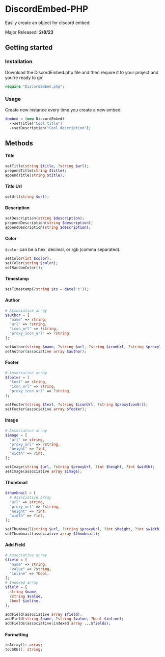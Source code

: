 # DiscordEmbed-PHP

Easily create an object for discord embed.

Major Released: **2/8/23**

## Getting started

### Installation

Download the DiscordEmbed.php file and then require it to your project and you're ready to go!

```php
require "DiscordEmbed.php";
```

### Usage

Create new instance every time you create a new embed.

```php
$embed = (new DiscordEmbed)
  ->setTitle("Cool title")
  ->setDescription("Cool description");
```

## Methods

#### Title

```php
setTitle(string $title, ?string $url);
prependTitle(string $title);
appendTitle(string $title);
```

#### Title Url

```php
setUrl(string $url);
```

#### Description

```php
setDescription(string $description);
prependDescription(string $description);
appendDescription(string $description);
```

#### Color

`$color` can be a hex, decimal, or rgb (comma separated).

```php
setColor(int $color);
setColor(string $color);
setRandomColor();
```

#### Timestamp

```php
setTimestamp(?string $ts = date('c'));
```

#### Author

```php
# Associative array
$author = [
  "name" => string,
  "url" => ?string,
  "icon_url" => ?string,
  "proxy_icon_url" => ?string,
];
```

```php
setAuthor(string $name, ?string $url, ?string $iconUrl, ?string $proxyIconUrl);
setAuthor(associative array $author);
```

#### Footer

```php
# Associative array
$footer = [
  "text" => string,
  "icon_url" => string,
  "proxy_icon_url" => ?string,
];
```

```php
setFooter(string $text, ?string $iconUrl, ?string $proxyIconUrl);
setFooter(associative array $footer);
```

#### Image

```php
# Associative array
$image = [
  "url" => string,
  "proxy_url" => ?string,
  "height" => ?int,
  "width" => ?int,
];
```

```php
setImage(string $url, ?string $proxyUrl, ?int $height, ?int $width);
setImage(associative array $image);
```

#### Thumbnail

```php
$thumbnail = [
  # Associative array
  "url" => string,
  "proxy_url" => ?string,
  "height" => ?int,
  "width" => ?int,
];
```

```php
setThumbnail(string $url, ?string $proxyUrl, ?int $height, ?int $width);
setThumbnail(associative array $thumbnail);
```

#### Add Field

```php
# Associative array
$field = [
  "name" => string,
  "value" => ?string,
  "inline" => ?bool,
];
# Indexed array
$field = [
  string $name,
  ?string $value,
  ?bool $inline,
];
```

```php
addField(associative array $field);
addField(string $name, ?string $value, ?bool $inline);
addFields(associative|indexed array ...$fields);
```

#### Formatting

```php
toArray(): array;
toJSON(): string;
```
